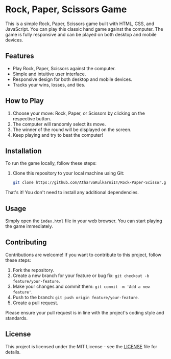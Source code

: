 # Rock, Paper, Scissors Game

This is a simple Rock, Paper, Scissors game built with HTML, CSS, and JavaScript. You can play this classic hand game against the computer. The game is fully responsive and can be played on both desktop and mobile devices.

## Features

- Play Rock, Paper, Scissors against the computer.
- Simple and intuitive user interface.
- Responsive design for both desktop and mobile devices.
- Tracks your wins, losses, and ties.

## How to Play

1. Choose your move: Rock, Paper, or Scissors by clicking on the respective button.
2. The computer will randomly select its move.
3. The winner of the round will be displayed on the screen.
4. Keep playing and try to beat the computer!

## Installation

To run the game locally, follow these steps:

1. Clone this repository to your local machine using Git:

   ```bash
   git clone https://github.com/AtharvaKulkarniIT/Rock-Paper-Scissor.git
   
That's it! You don't need to install any additional dependencies.

## Usage

Simply open the `index.html` file in your web browser. You can start playing the game immediately. 

## Contributing

Contributions are welcome! If you want to contribute to this project, follow these steps:

1. Fork the repository.
2. Create a new branch for your feature or bug fix: `git checkout -b feature/your-feature`.
3. Make your changes and commit them: `git commit -m 'Add a new feature'`.
4. Push to the branch: `git push origin feature/your-feature`.
5. Create a pull request.

Please ensure your pull request is in line with the project's coding style and standards. 

## License

This project is licensed under the MIT License - see the [LICENSE](LICENSE) file for details.

